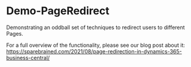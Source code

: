 # Demo-PageRedirect
Demonstrating an oddball set of techniques to redirect users to different Pages.

For a full overview of the functionality, please see our blog post about it:
https://sparebrained.com/2021/08/page-redirection-in-dynamics-365-business-central/